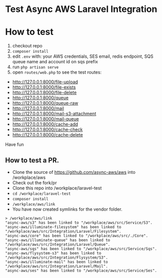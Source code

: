 # Test Async AWS Laravel Integration


# How to test

1. checkout repo
2. `composer install`
3. edit `.env` with: your AWS credentials, SES email, redis endpoint, SQS queue name and account id on sqs prefix
4. run `php artisan serve`
5. open `routes/web.php` to see the test routes:

- http://127.0.0.1:8000/file-upload
- http://127.0.0.1:8000/file-exists
- http://127.0.0.1:8000/file-delete
- http://127.0.0.1:8000/queue
- http://127.0.0.1:8000/queue-raw
- http://127.0.0.1:8000/mail
- http://127.0.0.1:8000/mail-s3-attachment
- http://127.0.0.1:8000/mail-queue
- http://127.0.0.1:8000/cache-add
- http://127.0.0.1:8000/cache-check
- http://127.0.0.1:8000/cache-delete


Have fun

## How to test a PR. 

- Clone the source of https://github.com/async-aws/aws into /workplace/aws
- Check out the fork/pr
- Clone this repo into /workplace/laravel-test
- `cd /workplace/laravel-test`
- `composer install`
- `/workplace/aws/link`
- You have now created symlinks for the vendor folder. 

```
> /workplace/aws/link
"async-aws/s3" has been linked to "/workplace/aws/src/Service/S3".
"async-aws/illuminate-filesystem" has been linked to "/workplace/aws/src/Integration/Laravel/Filesystem".
"async-aws/core" has been linked to "/workplace/aws/src/./Core".
"async-aws/illuminate-queue" has been linked to "/workplace/aws/src/Integration/Laravel/Queue".
"async-aws/sqs" has been linked to "/workplace/aws/src/Service/Sqs".
"async-aws/flysystem-s3" has been linked to "/workplace/aws/src/Integration/Flysystem/S3".
"async-aws/illuminate-mail" has been linked to "/workplace/aws/src/Integration/Laravel/Mail".
"async-aws/ses" has been linked to "/workplace/aws/src/Service/Ses".
```
